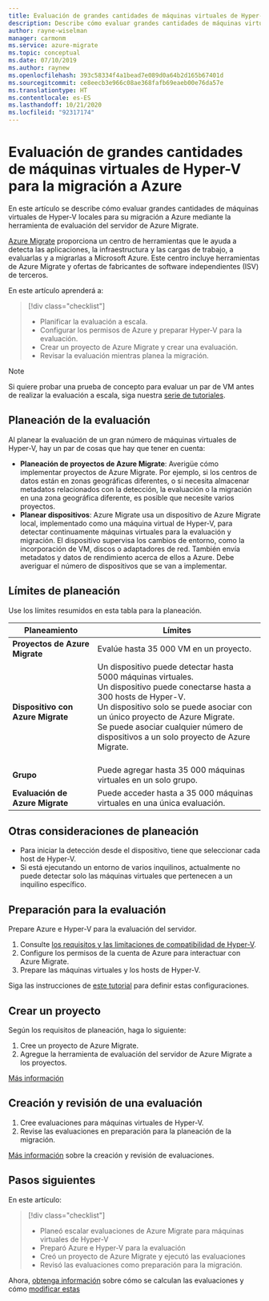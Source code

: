 ```yaml
---
title: Evaluación de grandes cantidades de máquinas virtuales de Hyper-V para la migración a Azure con Azure Migrate | Microsoft Docs
description: Describe cómo evaluar grandes cantidades de máquinas virtuales de Hyper-V para su migración a Azure mediante el servicio Azure Migrate.
author: rayne-wiselman
manager: carmonm
ms.service: azure-migrate
ms.topic: conceptual
ms.date: 07/10/2019
ms.author: raynew
ms.openlocfilehash: 393c58334f4a1bead7e089d0a64b2d165b67401d
ms.sourcegitcommit: ce8eecb3e966c08ae368fafb69eaeb00e76da57e
ms.translationtype: HT
ms.contentlocale: es-ES
ms.lasthandoff: 10/21/2020
ms.locfileid: "92317174"
---
```

# <a name="assess-large-numbers-of-hyper-v-vms-for-migration-to-azure"></a>Evaluación de grandes cantidades de máquinas virtuales de Hyper-V para la migración a Azure

En este artículo se describe cómo evaluar grandes cantidades de máquinas virtuales de Hyper-V locales para su migración a Azure mediante la herramienta de evaluación del servidor de Azure Migrate.

[Azure Migrate](migrate-services-overview.md) proporciona un centro de herramientas que le ayuda a detecta las aplicaciones, la infraestructura y las cargas de trabajo, a evaluarlas y a migrarlas a Microsoft Azure. Este centro incluye herramientas de Azure Migrate y ofertas de fabricantes de software independientes (ISV) de terceros. 


En este artículo aprenderá a:
> [!div class="checklist"]
> * Planificar la evaluación a escala.
> * Configurar los permisos de Azure y preparar Hyper-V para la evaluación.
> * Crear un proyecto de Azure Migrate y crear una evaluación.
> * Revisar la evaluación mientras planea la migración.


> [!NOTE]
> Si quiere probar una prueba de concepto para evaluar un par de VM antes de realizar la evaluación a escala, siga nuestra [serie de tutoriales](./tutorial-discover-hyper-v.md).

## <a name="plan-for-assessment"></a>Planeación de la evaluación

Al planear la evaluación de un gran número de máquinas virtuales de Hyper-V, hay un par de cosas que hay que tener en cuenta:

- **Planeación de proyectos de Azure Migrate**: Averigüe cómo implementar proyectos de Azure Migrate. Por ejemplo, si los centros de datos están en zonas geográficas diferentes, o si necesita almacenar metadatos relacionados con la detección, la evaluación o la migración en una zona geográfica diferente, es posible que necesite varios proyectos.
- **Planear dispositivos**: Azure Migrate usa un dispositivo de Azure Migrate local, implementado como una máquina virtual de Hyper-V, para detectar continuamente máquinas virtuales para la evaluación y migración. El dispositivo supervisa los cambios de entorno, como la incorporación de VM, discos o adaptadores de red. También envía metadatos y datos de rendimiento acerca de ellos a Azure. Debe averiguar el número de dispositivos que se van a implementar.


## <a name="planning-limits"></a>Límites de planeación
 
Use los límites resumidos en esta tabla para la planeación.

**Planeamiento** | **Límites**
--- | --- 
**Proyectos de Azure Migrate** | Evalúe hasta 35 000 VM en un proyecto.
**Dispositivo con Azure Migrate** | Un dispositivo puede detectar hasta 5000 máquinas virtuales.<br/> Un dispositivo puede conectarse hasta a 300 hosts de Hyper-V.<br/> Un dispositivo solo se puede asociar con un único proyecto de Azure Migrate.<br/> Se puede asociar cualquier número de dispositivos a un solo proyecto de Azure Migrate. <br/><br/> 
**Grupo** | Puede agregar hasta 35 000 máquinas virtuales en un solo grupo.
**Evaluación de Azure Migrate** | Puede acceder hasta a 35 000 máquinas virtuales en una única evaluación.



## <a name="other-planning-considerations"></a>Otras consideraciones de planeación

- Para iniciar la detección desde el dispositivo, tiene que seleccionar cada host de Hyper-V. 
- Si está ejecutando un entorno de varios inquilinos, actualmente no puede detectar solo las máquinas virtuales que pertenecen a un inquilino específico. 

## <a name="prepare-for-assessment"></a>Preparación para la evaluación

Prepare Azure e Hyper-V para la evaluación del servidor. 

1. Consulte [los requisitos y las limitaciones de compatibilidad de Hyper-V](migrate-support-matrix-hyper-v.md).
2. Configure los permisos de la cuenta de Azure para interactuar con Azure Migrate.
3. Prepare las máquinas virtuales y los hosts de Hyper-V.

Siga las instrucciones de [este tutorial](./tutorial-discover-hyper-v.md) para definir estas configuraciones.

## <a name="create-a-project"></a>Crear un proyecto

Según los requisitos de planeación, haga lo siguiente:

1. Cree un proyecto de Azure Migrate.
2. Agregue la herramienta de evaluación del servidor de Azure Migrate a los proyectos.

[Más información](how-to-add-tool-first-time.md)

## <a name="create-and-review-an-assessment"></a>Creación y revisión de una evaluación

1. Cree evaluaciones para máquinas virtuales de Hyper-V.
1. Revise las evaluaciones en preparación para la planeación de la migración.

[Más información](tutorial-assess-hyper-v.md) sobre la creación y revisión de evaluaciones.
    

## <a name="next-steps"></a>Pasos siguientes

En este artículo:
 
> [!div class="checklist"] 
> * Planeó escalar evaluaciones de Azure Migrate para máquinas virtuales de Hyper-V
> * Preparó Azure e Hyper-V para la evaluación
> * Creó un proyecto de Azure Migrate y ejecutó las evaluaciones
> * Revisó las evaluaciones como preparación para la migración.

Ahora, [obtenga información](concepts-assessment-calculation.md) sobre cómo se calculan las evaluaciones y cómo [modificar estas](how-to-modify-assessment.md)